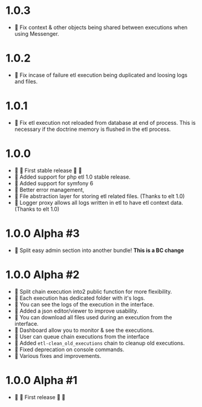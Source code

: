 # 1.0.3
- :wrench: Fix context & other objects being shared between executions when using Messenger.

# 1.0.2
- :wrench: Fix incase of failure etl execution being duplicated and loosing logs and files.

# 1.0.1
- :wrench: Fix etl execution not reloaded from database at end of process. This is necessary if the doctrine memory is flushed in the etl process.

# 1.0.0
- :confetti_ball: :tada: First stable release :tada: :confetti_ball:
- :star2: Added support for php etl 1.0 stable release.
- :star2: Added support for symfony 6
- :star2: Better error management, 
- :star2: File abstraction layer for storing etl related files. (Thanks to elt 1.0)
- :star2: Logger proxy allows all logs written in etl to have etl context data. (Thanks to elt 1.0)

# 1.0.0 Alpha #3
- :star2: Split easy admin section into another bundle! **This is a BC change**

# 1.0.0 Alpha #2

- :star2: Split chain execution into2 public function for more flexibility.
- :star2: Each execution has dedicated folder with it's logs.
- :star2: You can see the logs of the execution in the interface.
- :star2: Added a json editor/viewer to improve usability.
- :star2: You can download all files used during an execution from the interface.
- :star2: Dashboard allow you to monitor & see the executions.
- :star2: User can queue chain executions from the interface
- :star2: Added `etl-clean_old_executions` chain to cleanup old executions.
- :wrench: Fixed deprecation on console commands.
- :wrench: Various fixes and improvements.

# 1.0.0 Alpha #1
- :confetti_ball: :tada: First release :tada: :confetti_ball: